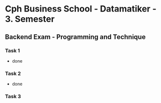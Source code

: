 # Cph Business School - Datamatiker - 3. Semester

## Backend Exam - Programming and Technique

### Task 1

  - done

### Task 2

  - done

### Task 3

